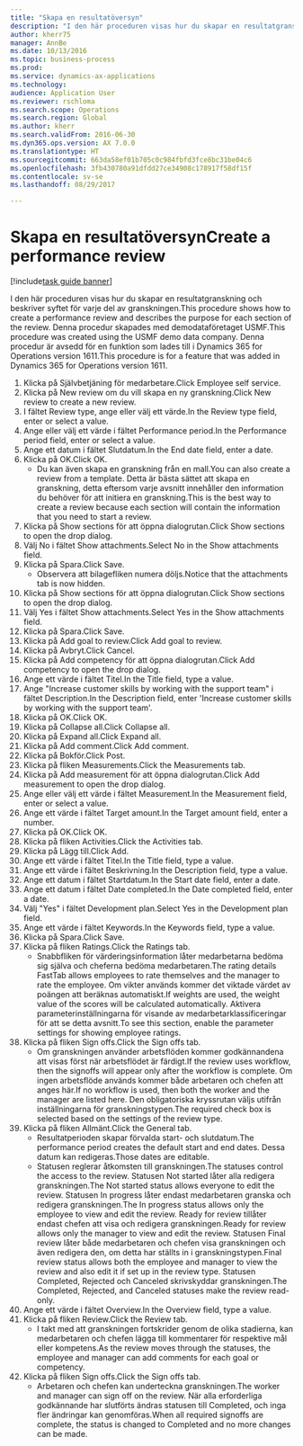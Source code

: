 ```yaml
--- 
title: "Skapa en resultatöversyn"
description: "I den här proceduren visas hur du skapar en resultatgranskning och beskriver syftet för varje del av granskningen."
author: kherr75
manager: AnnBe
ms.date: 10/13/2016
ms.topic: business-process
ms.prod: 
ms.service: dynamics-ax-applications
ms.technology: 
audience: Application User
ms.reviewer: rschloma
ms.search.scope: Operations
ms.search.region: Global
ms.author: kherr
ms.search.validFrom: 2016-06-30
ms.dyn365.ops.version: AX 7.0.0
ms.translationtype: HT
ms.sourcegitcommit: 663da58ef01b705c0c984fbfd3fce8bc31be04c6
ms.openlocfilehash: 3fb430780a91dfdd27ce34908c178917f58df15f
ms.contentlocale: sv-se
ms.lasthandoff: 08/29/2017

---
```

# <a name="create-a-performance-review"></a><span data-ttu-id="67dbd-103">Skapa en resultatöversyn</span><span class="sxs-lookup"><span data-stu-id="67dbd-103">Create a performance review</span></span>

[!include[task guide banner](../../includes/task-guide-banner.md)]

<span data-ttu-id="67dbd-104">I den här proceduren visas hur du skapar en resultatgranskning och beskriver syftet för varje del av granskningen.</span><span class="sxs-lookup"><span data-stu-id="67dbd-104">This procedure shows how to create a performance review and describes the purpose for each section of the review.</span></span> <span data-ttu-id="67dbd-105">Denna procedur skapades med demodataföretaget USMF.</span><span class="sxs-lookup"><span data-stu-id="67dbd-105">This procedure was created using the USMF demo data company.</span></span> <span data-ttu-id="67dbd-106">Denna procedur är avsedd för en funktion som lades till i Dynamics 365 for Operations version 1611.</span><span class="sxs-lookup"><span data-stu-id="67dbd-106">This procedure is for a feature that was added in Dynamics 365 for Operations version 1611.</span></span>

1. <span data-ttu-id="67dbd-107">Klicka på Självbetjäning för medarbetare.</span><span class="sxs-lookup"><span data-stu-id="67dbd-107">Click Employee self service.</span></span>
2. <span data-ttu-id="67dbd-108">Klicka på New review om du vill skapa en ny granskning.</span><span class="sxs-lookup"><span data-stu-id="67dbd-108">Click New review to create a new review.</span></span>
3. <span data-ttu-id="67dbd-109">I fältet Review type, ange eller välj ett värde.</span><span class="sxs-lookup"><span data-stu-id="67dbd-109">In the Review type field, enter or select a value.</span></span>
4. <span data-ttu-id="67dbd-110">Ange eller välj ett värde i fältet Performance period.</span><span class="sxs-lookup"><span data-stu-id="67dbd-110">In the Performance period field, enter or select a value.</span></span>
5. <span data-ttu-id="67dbd-111">Ange ett datum i fältet Slutdatum.</span><span class="sxs-lookup"><span data-stu-id="67dbd-111">In the End date field, enter a date.</span></span>
6. <span data-ttu-id="67dbd-112">Klicka på OK.</span><span class="sxs-lookup"><span data-stu-id="67dbd-112">Click OK.</span></span>
    * <span data-ttu-id="67dbd-113">Du kan även skapa en granskning från en mall.</span><span class="sxs-lookup"><span data-stu-id="67dbd-113">You can also create a review from a template.</span></span> <span data-ttu-id="67dbd-114">Detta är bästa sättet att skapa en granskning, detta eftersom varje avsnitt innehåller den information du behöver för att initiera en granskning.</span><span class="sxs-lookup"><span data-stu-id="67dbd-114">This is the best way to create a review because each section will contain the information that you need to start a review.</span></span>  
7. <span data-ttu-id="67dbd-115">Klicka på Show sections för att öppna dialogrutan.</span><span class="sxs-lookup"><span data-stu-id="67dbd-115">Click Show sections to open the drop dialog.</span></span>
8. <span data-ttu-id="67dbd-116">Välj No i fältet Show attachments.</span><span class="sxs-lookup"><span data-stu-id="67dbd-116">Select No in the Show attachments field.</span></span>
9. <span data-ttu-id="67dbd-117">Klicka på Spara.</span><span class="sxs-lookup"><span data-stu-id="67dbd-117">Click Save.</span></span>
    * <span data-ttu-id="67dbd-118">Observera att bilagefliken numera döljs.</span><span class="sxs-lookup"><span data-stu-id="67dbd-118">Notice that the attachments tab is now hidden.</span></span>  
10. <span data-ttu-id="67dbd-119">Klicka på Show sections för att öppna dialogrutan.</span><span class="sxs-lookup"><span data-stu-id="67dbd-119">Click Show sections to open the drop dialog.</span></span>
11. <span data-ttu-id="67dbd-120">Välj Yes i fältet Show attachments.</span><span class="sxs-lookup"><span data-stu-id="67dbd-120">Select Yes in the Show attachments field.</span></span>
12. <span data-ttu-id="67dbd-121">Klicka på Spara.</span><span class="sxs-lookup"><span data-stu-id="67dbd-121">Click Save.</span></span>
13. <span data-ttu-id="67dbd-122">Klicka på Add goal to review.</span><span class="sxs-lookup"><span data-stu-id="67dbd-122">Click Add goal to review.</span></span>
14. <span data-ttu-id="67dbd-123">Klicka på Avbryt.</span><span class="sxs-lookup"><span data-stu-id="67dbd-123">Click Cancel.</span></span>
15. <span data-ttu-id="67dbd-124">Klicka på Add competency för att öppna dialogrutan.</span><span class="sxs-lookup"><span data-stu-id="67dbd-124">Click Add competency to open the drop dialog.</span></span>
16. <span data-ttu-id="67dbd-125">Ange ett värde i fältet Titel.</span><span class="sxs-lookup"><span data-stu-id="67dbd-125">In the Title field, type a value.</span></span>
17. <span data-ttu-id="67dbd-126">Ange "Increase customer skills by working with the support team" i fältet Description.</span><span class="sxs-lookup"><span data-stu-id="67dbd-126">In the Description field, enter 'Increase customer skills by working with the support team'.</span></span>
18. <span data-ttu-id="67dbd-127">Klicka på OK.</span><span class="sxs-lookup"><span data-stu-id="67dbd-127">Click OK.</span></span>
19. <span data-ttu-id="67dbd-128">Klicka på Collapse all.</span><span class="sxs-lookup"><span data-stu-id="67dbd-128">Click Collapse all.</span></span>
20. <span data-ttu-id="67dbd-129">Klicka på Expand all.</span><span class="sxs-lookup"><span data-stu-id="67dbd-129">Click Expand all.</span></span>
21. <span data-ttu-id="67dbd-130">Klicka på Add comment.</span><span class="sxs-lookup"><span data-stu-id="67dbd-130">Click Add comment.</span></span>
22. <span data-ttu-id="67dbd-131">Klicka på Bokför.</span><span class="sxs-lookup"><span data-stu-id="67dbd-131">Click Post.</span></span>
23. <span data-ttu-id="67dbd-132">Klicka på fliken Measurements.</span><span class="sxs-lookup"><span data-stu-id="67dbd-132">Click the Measurements tab.</span></span>
24. <span data-ttu-id="67dbd-133">Klicka på Add measurement för att öppna dialogrutan.</span><span class="sxs-lookup"><span data-stu-id="67dbd-133">Click Add measurement to open the drop dialog.</span></span>
25. <span data-ttu-id="67dbd-134">Ange eller välj ett värde i fältet Measurement.</span><span class="sxs-lookup"><span data-stu-id="67dbd-134">In the Measurement field, enter or select a value.</span></span>
26. <span data-ttu-id="67dbd-135">Ange ett värde i fältet Target amount.</span><span class="sxs-lookup"><span data-stu-id="67dbd-135">In the Target amount field, enter a number.</span></span>
27. <span data-ttu-id="67dbd-136">Klicka på OK.</span><span class="sxs-lookup"><span data-stu-id="67dbd-136">Click OK.</span></span>
28. <span data-ttu-id="67dbd-137">Klicka på fliken Activities.</span><span class="sxs-lookup"><span data-stu-id="67dbd-137">Click the Activities tab.</span></span>
29. <span data-ttu-id="67dbd-138">Klicka på Lägg till.</span><span class="sxs-lookup"><span data-stu-id="67dbd-138">Click Add.</span></span>
30. <span data-ttu-id="67dbd-139">Ange ett värde i fältet Titel.</span><span class="sxs-lookup"><span data-stu-id="67dbd-139">In the Title field, type a value.</span></span>
31. <span data-ttu-id="67dbd-140">Ange ett värde i fältet Beskrivning.</span><span class="sxs-lookup"><span data-stu-id="67dbd-140">In the Description field, type a value.</span></span>
32. <span data-ttu-id="67dbd-141">Ange ett datum i fältet Startdatum.</span><span class="sxs-lookup"><span data-stu-id="67dbd-141">In the Start date field, enter a date.</span></span>
33. <span data-ttu-id="67dbd-142">Ange ett datum i fältet Date completed.</span><span class="sxs-lookup"><span data-stu-id="67dbd-142">In the Date completed field, enter a date.</span></span>
34. <span data-ttu-id="67dbd-143">Välj "Yes" i fältet Development plan.</span><span class="sxs-lookup"><span data-stu-id="67dbd-143">Select Yes in the Development plan field.</span></span>
35. <span data-ttu-id="67dbd-144">Ange ett värde i fältet Keywords.</span><span class="sxs-lookup"><span data-stu-id="67dbd-144">In the Keywords field, type a value.</span></span>
36. <span data-ttu-id="67dbd-145">Klicka på Spara.</span><span class="sxs-lookup"><span data-stu-id="67dbd-145">Click Save.</span></span>
37. <span data-ttu-id="67dbd-146">Klicka på fliken Ratings.</span><span class="sxs-lookup"><span data-stu-id="67dbd-146">Click the Ratings tab.</span></span>
    * <span data-ttu-id="67dbd-147">Snabbfliken för värderingsinformation låter medarbetarna bedöma sig själva och cheferna bedöma medarbetaren.</span><span class="sxs-lookup"><span data-stu-id="67dbd-147">The rating details FastTab allows employees to rate themselves and the manager to rate the employee.</span></span> <span data-ttu-id="67dbd-148">Om vikter används kommer det viktade värdet av poängen att beräknas automatiskt.</span><span class="sxs-lookup"><span data-stu-id="67dbd-148">If weights are used, the weight value of the scores will be calculated automatically.</span></span>    <span data-ttu-id="67dbd-149">Aktivera parameterinställningarna för visande av medarbetarklassificeringar för att se detta avsnitt.</span><span class="sxs-lookup"><span data-stu-id="67dbd-149">To see this section, enable the parameter settings for showing employee ratings.</span></span>  
38. <span data-ttu-id="67dbd-150">Klicka på fliken Sign offs.</span><span class="sxs-lookup"><span data-stu-id="67dbd-150">Click the Sign offs tab.</span></span>
    * <span data-ttu-id="67dbd-151">Om granskningen använder arbetsflöden kommer godkännandena att visas först när arbetsflödet är färdigt.</span><span class="sxs-lookup"><span data-stu-id="67dbd-151">If the review uses workflow, then the signoffs will appear only after the workflow is complete.</span></span> <span data-ttu-id="67dbd-152">Om ingen arbetsflöde används kommer både arbetaren och chefen att anges här.</span><span class="sxs-lookup"><span data-stu-id="67dbd-152">If no workflow is used, then both the worker and the manager are listed here.</span></span> <span data-ttu-id="67dbd-153">Den obligatoriska kryssrutan väljs utifrån inställningarna för granskningstypen.</span><span class="sxs-lookup"><span data-stu-id="67dbd-153">The required check box is selected based on the settings of the review type.</span></span>  
39. <span data-ttu-id="67dbd-154">Klicka på fliken Allmänt.</span><span class="sxs-lookup"><span data-stu-id="67dbd-154">Click the General tab.</span></span>
    * <span data-ttu-id="67dbd-155">Resultatperioden skapar förvalda start- och slutdatum.</span><span class="sxs-lookup"><span data-stu-id="67dbd-155">The performance period creates the default start and end dates.</span></span> <span data-ttu-id="67dbd-156">Dessa datum kan redigeras.</span><span class="sxs-lookup"><span data-stu-id="67dbd-156">Those dates are editable.</span></span>  
    * <span data-ttu-id="67dbd-157">Statusen reglerar åtkomsten till granskningen.</span><span class="sxs-lookup"><span data-stu-id="67dbd-157">The statuses control the access to the review.</span></span> <span data-ttu-id="67dbd-158">Statusen Not started låter alla redigera granskningen.</span><span class="sxs-lookup"><span data-stu-id="67dbd-158">The Not started status allows everyone to edit the review.</span></span> <span data-ttu-id="67dbd-159">Statusen In progress låter endast medarbetaren granska och redigera granskningen.</span><span class="sxs-lookup"><span data-stu-id="67dbd-159">The In progress status allows only the employee to view and edit the review.</span></span> <span data-ttu-id="67dbd-160">Ready for review tillåter endast chefen att visa och redigera granskningen.</span><span class="sxs-lookup"><span data-stu-id="67dbd-160">Ready for review allows only the manager to view and edit the review.</span></span> <span data-ttu-id="67dbd-161">Statusen Final review låter både medarbetaren och chefen visa granskningen och även redigera den, om detta har ställts in i granskningstypen.</span><span class="sxs-lookup"><span data-stu-id="67dbd-161">Final review status allows both the employee and manager to view the review and also edit it if set up in the review type.</span></span> <span data-ttu-id="67dbd-162">Statusen Completed, Rejected och Canceled skrivskyddar granskningen.</span><span class="sxs-lookup"><span data-stu-id="67dbd-162">The Completed, Rejected, and Canceled statuses make the review read-only.</span></span>  
40. <span data-ttu-id="67dbd-163">Ange ett värde i fältet Overview.</span><span class="sxs-lookup"><span data-stu-id="67dbd-163">In the Overview field, type a value.</span></span>
41. <span data-ttu-id="67dbd-164">Klicka på fliken Review.</span><span class="sxs-lookup"><span data-stu-id="67dbd-164">Click the Review tab.</span></span>
    * <span data-ttu-id="67dbd-165">I takt med att granskningen fortskrider genom de olika stadierna, kan medarbetaren och chefen lägga till kommentarer för respektive mål eller kompetens.</span><span class="sxs-lookup"><span data-stu-id="67dbd-165">As the review moves through the statuses, the employee and manager can add comments for each goal or competency.</span></span>  
42. <span data-ttu-id="67dbd-166">Klicka på fliken Sign offs.</span><span class="sxs-lookup"><span data-stu-id="67dbd-166">Click the Sign offs tab.</span></span>
    * <span data-ttu-id="67dbd-167">Arbetaren och chefen kan underteckna granskningen.</span><span class="sxs-lookup"><span data-stu-id="67dbd-167">The worker and manager can sign off on the review.</span></span> <span data-ttu-id="67dbd-168">När alla erforderliga godkännande har slutförts ändras statusen till Completed, och inga fler ändringar kan genomföras.</span><span class="sxs-lookup"><span data-stu-id="67dbd-168">When all required signoffs are complete, the status is changed to Completed and no more changes can be made.</span></span>  


